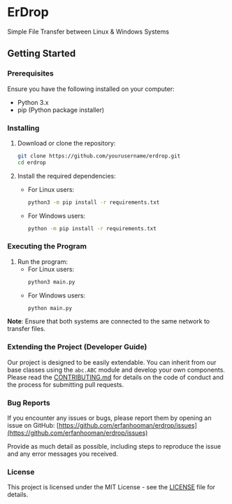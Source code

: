 # ErDrop

Simple File Transfer between Linux & Windows Systems

## Getting Started

### Prerequisites

Ensure you have the following installed on your computer:
- Python 3.x
- pip (Python package installer)

### Installing

1. Download or clone the repository:
    ```sh
    git clone https://github.com/yourusername/erdrop.git
    cd erdrop
    ```

2. Install the required dependencies:
    - For Linux users:
        ```sh
        python3 -m pip install -r requirements.txt
        ```
    - For Windows users:
        ```sh
        python -m pip install -r requirements.txt
        ```

### Executing the Program

1. Run the program:
    - For Linux users:
        ```sh
        python3 main.py
        ```
    - For Windows users:
        ```sh
        python main.py
        ```

**Note**: Ensure that both systems are connected to the same network to transfer files.

### Extending the Project (Developer Guide)

Our project is designed to be easily extendable. You can inherit from our base classes using the `abc.ABC` module and develop your own components. 
Please read the [CONTRIBUTING.md](CONTRIBUTING.md) for details on the code of conduct and the process for submitting pull requests.

### Bug Reports

If you encounter any issues or bugs, please report them by opening an issue on GitHub:
[https://github.com/erfanhooman/erdrop/issues](https://github.com/erfanhooman/erdrop/issues)

Provide as much detail as possible, including steps to reproduce the issue and any error messages you received.


### License

This project is licensed under the MIT License - see the [LICENSE](LICENSE) file for details.